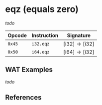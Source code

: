 
# eqz (equals zero)

_todo_



| Opcode | Instruction | Signature |
|--------|-------------|-----------|
| `0x45` | `i32.eqz`   | $[ \text{i32} ] \to [ \text{i32} ]$ |
| `0x50` | `i64.eqz`   | $[ \text{i64} ] \to [ \text{i32} ]$ |



## WAT Examples

_todo_


## References

[^§2.4.1]: _WebAssembly Core Specification: Numeric Instructions_ - <https://webassembly.github.io/spec/core/bikeshed/#numeric-instructions%E2%91%A0>

